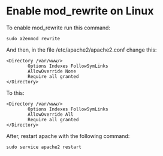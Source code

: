 # Enable mod_rewrite on Linux

To enable mod_rewrite run this command:
```
sudo a2enmod rewrite
```
And then, in the file /etc/apache2/apache2.conf change this: 
```
<Directory /var/www/>
        Options Indexes FollowSymLinks
        AllowOverride None
        Require all granted
</Directory>
```
To this:
```
<Directory /var/www/>
        Options Indexes FollowSymLinks
        AllowOverride All
        Require all granted
</Directory>
```

After, restart apache with the following command:
```
sudo service apache2 restart
```
